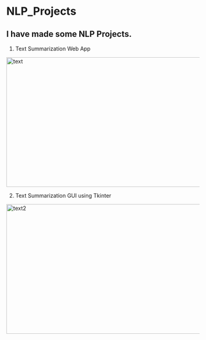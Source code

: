 # NLP_Projects
## I have made some NLP Projects.

1. Text Summarization Web App
  <img src="https://i.imgur.com/EosfZIv.gif" height="338" width="600" alt="text"/>
   
2. Text Summarization GUI using Tkinter
  <img src="https://i.imgur.com/5pNGY4W.png" height="338" width="600" alt="text2"/>   
  
